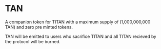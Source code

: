 # TAN 

A companion token for TITAN with a maximum supply of (1,000,000,000 TAN) and zero pre minted tokens. 

TAN will be emitted to users who sacrifice TITAN and all TITAN recieved by the protocol will be burned.
